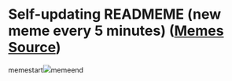 # Self-updating READMEME (new meme every 5 minutes) ([Memes Source](https://bramses.notion.site/a49c1e962b7646879176ac3b327b6533?v=4d1eda54b170483cb03a40f257231764))

memestart![](https://www.notion.so/image/https%3A%2F%2Fs3-us-west-2.amazonaws.com%2Fsecure.notion-static.com%2F56cf9236-d4a3-410b-a2ea-a1ffef8e6c70%2FBB4DDF58-DD6A-474E-8E86-0033A7070961.jpeg?table=block&id=d90887e1-4911-44c4-b624-3d95f65b887f&cache=v2)memeend
